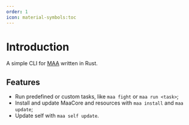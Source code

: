 ```yaml
---
order: 1
icon: material-symbols:toc
---
```


# Introduction

A simple CLI for [MAA][maa-home] written in Rust.

## Features

- Run predefined or custom tasks, like `maa fight` or `maa run <task>`;
- Install and update MaaCore and resources with `maa install` and `maa update`;
- Update self with `maa self update`.

[maa-home]: https://github.com/MaaAssistantArknights/MaaAssistantArknights
